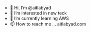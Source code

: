 - 👋 Hi, I’m @aitlabyad
- 👀 I’m interested in new teck
- 🌱 I’m currently learning AWS 
- 📫 How to reach me ... aitlabyad.com

<!---
aitlabyad/aitlabyad is a ✨ special ✨ repository because its `README.md` (this file) appears on your GitHub profile.
You can click the Preview link to take a look at your changes.
--->

